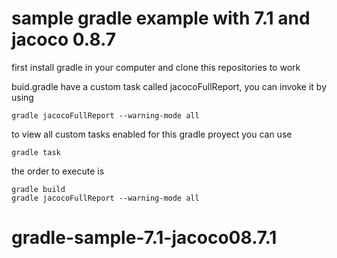 # sample gradle example with 7.1 and jacoco 0.8.7

first install gradle in your computer  and clone this repositories to work 


buid.gradle have a custom task called jacocoFullReport, you can invoke it by using 

```
gradle jacocoFullReport --warning-mode all
```

to view all custom tasks enabled for this gradle proyect you can use

```
gradle task
```

the order to execute is 

```
gradle build
gradle jacocoFullReport --warning-mode all
```



# gradle-sample-7.1-jacoco08.7.1
